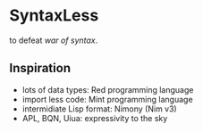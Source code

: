 # SyntaxLess
to defeat *war of syntax*.

## Inspiration
- lots of data types: Red programming language
- import less code: Mint programming language
- intermidiate Lisp format: Nimony (Nim v3) 
- APL, BQN, Uiua: expressivity to the sky